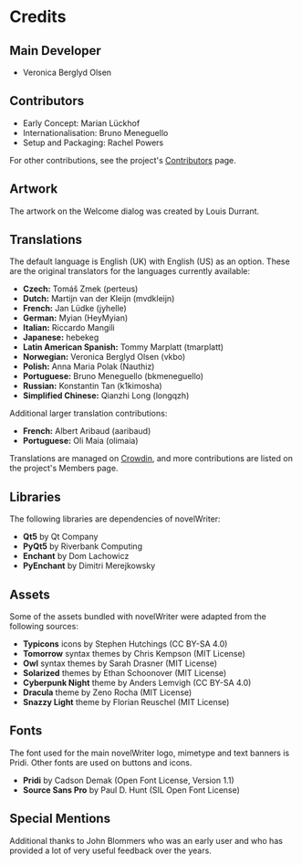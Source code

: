 # Credits

## Main Developer

* Veronica Berglyd Olsen

## Contributors

* Early Concept: Marian Lückhof
* Internationalisation: Bruno Meneguello
* Setup and Packaging: Rachel Powers

For other contributions, see the project's [Contributors](https://github.com/vkbo/novelWriter/graphs/contributors) page.

## Artwork

The artwork on the Welcome dialog was created by Louis Durrant.

## Translations

The default language is English (UK) with English (US) as an option. These are the original
translators for the languages currently available:

* **Czech:** Tomáš Zmek (perteus)
* **Dutch:** Martijn van der Kleijn (mvdkleijn)
* **French:** Jan Lüdke (jyhelle)
* **German:** Myian (HeyMyian)
* **Italian:** Riccardo Mangili
* **Japanese:** hebekeg
* **Latin American Spanish:** Tommy Marplatt (tmarplatt)
* **Norwegian:** Veronica Berglyd Olsen (vkbo)
* **Polish:** Anna Maria Polak (Nauthiz)
* **Portuguese:** Bruno Meneguello (bkmeneguello)
* **Russian:** Konstantin Tan (k1kimosha)
* **Simplified Chinese:** Qianzhi Long (longqzh)

Additional larger translation contributions:

* **French:** Albert Aribaud (aaribaud)
* **Portuguese:** Oli Maia (olimaia)

Translations are managed on [Crowdin](https://crowdin.com/project/novelwriter), and more
contributions are listed on the project's Members page.

## Libraries

The following libraries are dependencies of novelWriter:

* **Qt5** by Qt Company
* **PyQt5** by Riverbank Computing
* **Enchant** by Dom Lachowicz
* **PyEnchant** by Dimitri Merejkowsky

## Assets

Some of the assets bundled with novelWriter were adapted from the following sources:

* **Typicons** icons by Stephen Hutchings (CC BY-SA 4.0)
* **Tomorrow** syntax themes by Chris Kempson (MIT License)
* **Owl** syntax themes by Sarah Drasner (MIT License)
* **Solarized** themes by Ethan Schoonover (MIT License)
* **Cyberpunk Night** theme by Anders Lemvigh (CC BY-SA 4.0)
* **Dracula** theme by Zeno Rocha (MIT License)
* **Snazzy Light** theme by Florian Reuschel (MIT License)

## Fonts

The font used for the main novelWriter logo, mimetype and text banners is Pridi. Other fonts are
used on buttons and icons.

* **Pridi** by Cadson Demak (Open Font License, Version 1.1)
* **Source Sans Pro** by Paul D. Hunt (SIL Open Font License)

## Special Mentions

Additional thanks to John Blommers who was an early user and who has provided a lot of very useful
feedback over the years.
